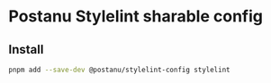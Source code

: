 # Postanu Stylelint sharable config

## Install

```sh
pnpm add --save-dev @postanu/stylelint-config stylelint
```
